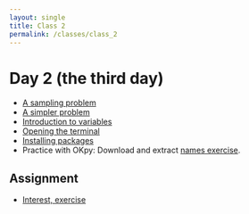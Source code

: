 ```yaml
---
layout: single
title: Class 2
permalink: /classes/class_2
---
```


# Day 2 (the third day)

* [A sampling problem](../chapters/02/sampling_problem)
* [A simpler problem](../chapters/02/three_girls)
* [Introduction to variables](../chapters/02/variables_intro)
* [Opening the terminal](../start_terminal)
* [Installing packages](../installing_packages)
* Practice with OKpy: Download and extract [names
  exercise](../exercises/basic_names.zip).

## Assignment

* [Interest, exercise](../chapters/exercises/interesting)
